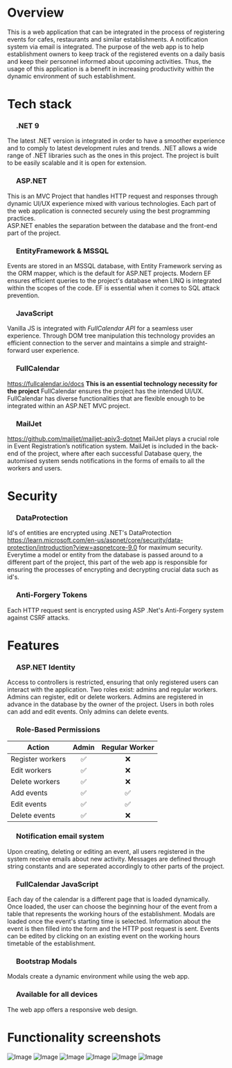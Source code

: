 # Overview
This is a web application that can be integrated in the process of registering events for cafes, restaurants and similar establishments.
A notification system via email is integrated.
The purpose of the web app is to help establishment owners to keep track of the registered events on a daily basis and keep their personnel informed about upcoming activities.
Thus, the usage of this application is a benefit in increasing productivity within the dynamic environment of such establishment.

# Tech stack
### &emsp; .NET 9  
The latest .NET version is integrated in order to have a smoother experience and to comply to latest development rules and trends.
.NET allows a wide range of .NET libraries such as the ones in this project. The project is built to be easily scalable and it is open for extension.

### &emsp; ASP.NET
This is an MVC Project that handles HTTP request and responses through dynamic UI/UX experience mixed with various technologies.
Each part of the web application is connected securely using the best programming practices.  
ASP.NET enables the separation between the database and the front-end part of the project.

### &emsp; EntityFramework & MSSQL 
Events are stored in an MSSQL database, with Entity Framework serving as the ORM mapper, which is the default for ASP.NET projects.
Modern EF ensures efficient queries to the project's database when LINQ is integrated within the scopes of the code. 
EF is essential when it comes to SQL attack prevention.

### &emsp; JavaScript 
Vanilla JS is integrated with _FullCalendar API_ for a seamless user experience.
Through DOM tree manipulation this technology provides an efficient connection to the server and maintains a simple and straight-forward user experience.

### &emsp; FullCalendar  
https://fullcalendar.io/docs
__This is an essential technology necessity for the project__
FullCalendar ensures the project has the intended UI/UX. FullCalendar has diverse functionalities that are flexible enough to be integrated within an ASP.NET MVC project.

### &emsp; MailJet
https://github.com/mailjet/mailjet-apiv3-dotnet
MailJet plays a crucial role in Event Registration’s notification system.
MailJet is included in the back-end of the project, where after each successful Database query, the automised system sends notifications in the forms of emails to all the workers and users.

# Security
### &emsp; DataProtection
Id's of entities are encrypted using .NET's DataProtection https://learn.microsoft.com/en-us/aspnet/core/security/data-protection/introduction?view=aspnetcore-9.0
for maximum security. Everytime a model or entity from the database is passed around to a different part of the project, this part of the web app is responsible for ensuring the processes of encrypting and decrypting crucial data such as id's.

### &emsp; Anti-Forgery Tokens 
Each HTTP request sent is encrypted using ASP .Net's Anti-Forgery system against CSRF attacks. 

# Features
### &emsp; ASP.NET Identity

Access to controllers is restricted, ensuring that only registered users can interact with the application.
Two roles exist: admins and regular workers. Admins can register, edit or delete workers.
Admins are registered in advance in the database by the owner of the project.
Users in both roles can add and edit events. Only admins can delete events.

### &emsp; Role-Based Permissions

| Action                 | Admin | Regular Worker |
|------------------------|:-----:|:-------------:|
| Register workers       | ✅    | ❌            |
| Edit workers          | ✅    | ❌            |
| Delete workers        | ✅    | ❌            |
| Add events            | ✅    | ✅            |
| Edit events           | ✅    | ✅            |
| Delete events         | ✅    | ❌            |

### &emsp; Notification email system
Upon creating, deleting or editing an event, all users registered in the system receive emails about new activity. 
Messages are defined through string constants and are seperated accordingly to other parts of the project.

### &emsp; FullCalendar JavaScript
Each day of the calendar is a different page that is loaded dynamically.
Once loaded, the user can choose the beginning hour of the event from a table that represents the working hours of the establishment.
Modals are loaded once the event's starting time is selected. Information about the event is then filled into the form and the HTTP post request is sent.
Events can be edited by clicking on an existing event on the working hours timetable of the establishment. 

### &emsp; Bootstrap Modals
Modals create a dynamic environment while using the web app. 

### &emsp; Available for all devices
The web app offers a responsive web design.

# Functionality screenshots
![Image](https://github.com/user-attachments/assets/9232a45b-c6c5-420f-a7ec-62bc24edb4e6)
![Image](https://github.com/user-attachments/assets/0f1ef45f-0cbb-4008-9544-f4208ab3ecf7)
![Image](https://github.com/user-attachments/assets/3c53f70f-b5f6-466a-a63f-6bd4cae5cd26)
![Image](https://github.com/user-attachments/assets/0fb15ad5-e8bf-469c-8f99-c3fc86625d54)
![Image](https://github.com/user-attachments/assets/33a63d1e-595b-4da6-bb27-6b84dc52801c)
![Image](https://github.com/user-attachments/assets/f4e91343-ccad-4c77-8d71-5fc903b5a8f7)
